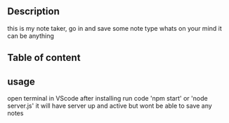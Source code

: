  ## Description
this is my note taker, go in and save some note type whats on your mind it can be anything 

 ## Table of content
 
 ## usage
 open terminal in VScode after installing run code 'npm start' or 'node server.js' it will have server up and active but wont be able to save any notes
    